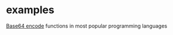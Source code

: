 # examples
[Base64 encode](http://base64encode.net) functions in most popular programming languages
